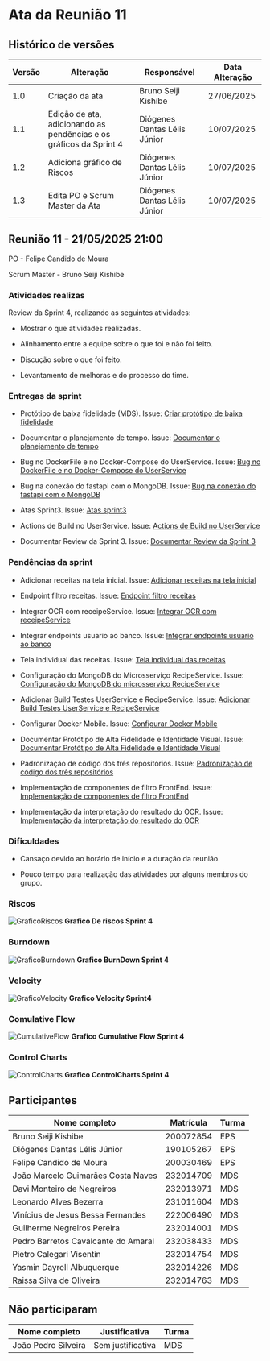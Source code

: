 # Ata da Reunião 11

## Histórico de versões

| Versão | Alteração       | Responsável         | Data Alteração |
|--------|-----------------|---------------------|----------------|
| 1.0    | Criação da ata  | Bruno Seiji Kishibe | 27/06/2025     |
| 1.1    | Edição de ata, adicionando as pendências e os gráficos da Sprint 4  | Diógenes Dantas Lélis Júnior | 10/07/2025  |
| 1.2    | Adiciona gráfico de Riscos  | Diógenes Dantas Lélis Júnior | 10/07/2025  |
| 1.3    | Edita PO e Scrum Master da Ata  | Diógenes Dantas Lélis Júnior | 10/07/2025  |

## Reunião 11 - 21/05/2025 21:00

PO - Felipe Candido de Moura

Scrum Master - Bruno Seiji Kishibe

### Atividades realizas

Review da Sprint 4, realizando as seguintes atividades:

- Mostrar o que atividades realizadas.

- Alinhamento entre a equipe sobre o que foi e não foi feito.

- Discução sobre o que foi feito.

- Levantamento de melhoras e do processo do time.

### Entregas da sprint

- Protótipo de baixa fidelidade (MDS). Issue: [Criar protótipo de baixa fidelidade](https://app.zenhub.com/workspaces/2025-1time3ocr-67f593a6ef2d81000f2d84b4/issues/gh/fga-eps-mds/2025.1-sidechef-docs/1)

- Documentar o planejamento de tempo. Issue: [Documentar o planejamento de tempo](https://app.zenhub.com/workspaces/2025-1time3ocr-67f593a6ef2d81000f2d84b4/issues/gh/fga-eps-mds/2025.1-sidechef-docs/19)

- Bug no DockerFile e no Docker-Compose do UserService. Issue: [Bug no DockerFile e no Docker-Compose do UserService](https://app.zenhub.com/workspaces/2025-1time3ocr-67f593a6ef2d81000f2d84b4/issues/gh/fga-eps-mds/2025.1-sidechef-docs/53)

- Bug na conexão do fastapi com o MongoDB. Issue: [Bug na conexão do fastapi com o MongoDB](https://app.zenhub.com/workspaces/2025-1time3ocr-67f593a6ef2d81000f2d84b4/issues/gh/fga-eps-mds/2025.1-sidechef-docs/55)

- Atas Sprint3. Issue: [Atas sprint3](https://app.zenhub.com/workspaces/2025-1time3ocr-67f593a6ef2d81000f2d84b4/issues/gh/fga-eps-mds/2025.1-sidechef-docs/54)

- Actions de Build no UserService. Issue: [Actions de Build no UserService](https://app.zenhub.com/workspaces/2025-1time3ocr-67f593a6ef2d81000f2d84b4/issues/gh/fga-eps-mds/2025.1-sidechef-docs/57)

- Documentar Review da Sprint 3. Issue: [Documentar Review da Sprint 3](https://app.zenhub.com/workspaces/2025-1time3ocr-67f593a6ef2d81000f2d84b4/issues/gh/fga-eps-mds/2025.1-sidechef-docs/60)

### Pendências da sprint

- Adicionar receitas na tela inicial. Issue: [Adicionar receitas na tela inicial](https://app.zenhub.com/workspaces/2025-1time3ocr-67f593a6ef2d81000f2d84b4/issues/gh/fga-eps-mds/2025.1-sidechef-docs/42)

- Endpoint filtro receitas. Issue: [Endpoint filtro receitas](https://app.zenhub.com/workspaces/2025-1time3ocr-67f593a6ef2d81000f2d84b4/issues/gh/fga-eps-mds/2025.1-sidechef-docs/43)

- Integrar OCR com receipeService. Issue: [Integrar OCR com receipeService](https://app.zenhub.com/workspaces/2025-1time3ocr-67f593a6ef2d81000f2d84b4/issues/gh/fga-eps-mds/2025.1-sidechef-docs/44)

- Integrar endpoints usuario ao banco. Issue: [Integrar endpoints usuario ao banco](https://app.zenhub.com/workspaces/2025-1time3ocr-67f593a6ef2d81000f2d84b4/issues/gh/fga-eps-mds/2025.1-sidechef-docs/45)

- Tela individual das receitas. Issue: [Tela individual das receitas](https://app.zenhub.com/workspaces/2025-1time3ocr-67f593a6ef2d81000f2d84b4/issues/gh/fga-eps-mds/2025.1-sidechef-docs/46)

- Configuração do MongoDB do Microsserviço RecipeService. Issue: [Configuração do MongoDB do microsserviço RecipeService](https://app.zenhub.com/workspaces/2025-1time3ocr-67f593a6ef2d81000f2d84b4/issues/gh/fga-eps-mds/2025.1-sidechef-docs/52)

- Adicionar Build Testes UserService e RecipeService. Issue: [Adicionar Build Testes UserService e RecipeService](https://app.zenhub.com/workspaces/2025-1time3ocr-67f593a6ef2d81000f2d84b4/issues/gh/fga-eps-mds/2025.1-sidechef-docs/59)

- Configurar Docker Mobile. Issue: [Configurar Docker Mobile](https://app.zenhub.com/workspaces/2025-1time3ocr-67f593a6ef2d81000f2d84b4/issues/gh/fga-eps-mds/2025.1-sidechef-docs/63)

- Documentar Protótipo de Alta Fidelidade e Identidade Visual. Issue: [Documentar Protótipo de Alta Fidelidade e Identidade Visual](https://app.zenhub.com/workspaces/2025-1time3ocr-67f593a6ef2d81000f2d84b4/issues/gh/fga-eps-mds/2025.1-sidechef-docs/66)

- Padronização de código dos três repositórios. Issue: [Padronização de código dos três repositórios](https://app.zenhub.com/workspaces/2025-1time3ocr-67f593a6ef2d81000f2d84b4/issues/gh/fga-eps-mds/2025.1-sidechef-docs/69)

- Implementação de componentes de filtro FrontEnd. Issue: [Implementação de componentes de filtro FrontEnd](https://app.zenhub.com/workspaces/2025-1time3ocr-67f593a6ef2d81000f2d84b4/issues/gh/fga-eps-mds/2025.1-sidechef-docs/71)

- Implementação da interpretação do resultado do OCR. Issue: [Implementação da interpretação do resultado do OCR](https://app.zenhub.com/workspaces/2025-1time3ocr-67f593a6ef2d81000f2d84b4/issues/gh/fga-eps-mds/2025.1-sidechef-docs/70)

### Dificuldades

- Cansaço devido ao horário de início e a duração da reunião.

- Pouco tempo para realização das atividades por alguns membros do grupo.

### Riscos

![GraficoRiscos](../../assets/sprint4/GraficoRiscosSprint4.png)
**Grafico De riscos Sprint 4**

### Burndown

![GraficoBurndown](../../assets/sprint4/BurndownGrafico4.png)
**Grafico BurnDown Sprint 4**

### Velocity

![GraficoVelocity](../../assets/sprint4/VelocitySprint4.png)
**Grafico Velocity Sprint4**

### Comulative Flow

![CumulativeFlow](../../assets/sprint4/ComulativeFlowSprint4.png)
**Grafico Cumulative Flow Sprint 4**

### Control Charts

![ControlCharts](../../assets/sprint4/ControlChartsSprint4.png)
**Grafico ControlCharts Sprint 4**

## Participantes

| Nome completo                                 | Matrícula   | Turma |
|-----------------------------------------------|-------------|-------|
| Bruno Seiji Kishibe                           | 200072854   | EPS   |
| Diógenes Dantas Lélis Júnior                  | 190105267   | EPS   |
| Felipe Candido de Moura                       | 200030469   | EPS   |
| João Marcelo Guimarães Costa Naves            | 232014709   | MDS   |
| Davi Monteiro de Negreiros                    | 232013971   | MDS   |
| Leonardo Alves Bezerra                        | 231011604   | MDS   | 
| Vinícius de Jesus Bessa Fernandes             | 222006490   | MDS   | 
| Guilherme Negreiros Pereira                   | 232014001   | MDS   |
| Pedro Barretos Cavalcante do Amaral           | 232038433   | MDS   |
| Pietro Calegari Visentin                      | 232014754   | MDS   |
| Yasmin Dayrell Albuquerque                    | 232014226   | MDS   |
| Raissa Silva de Oliveira                      | 232014763   | MDS   |


## Não participaram

| Nome completo                                 | Justificativa                                        | Turma |
|-----------------------------------------------|------------------------------------------------------|-------|
| João Pedro Silveira                           | Sem justificativa                                       | MDS   |




